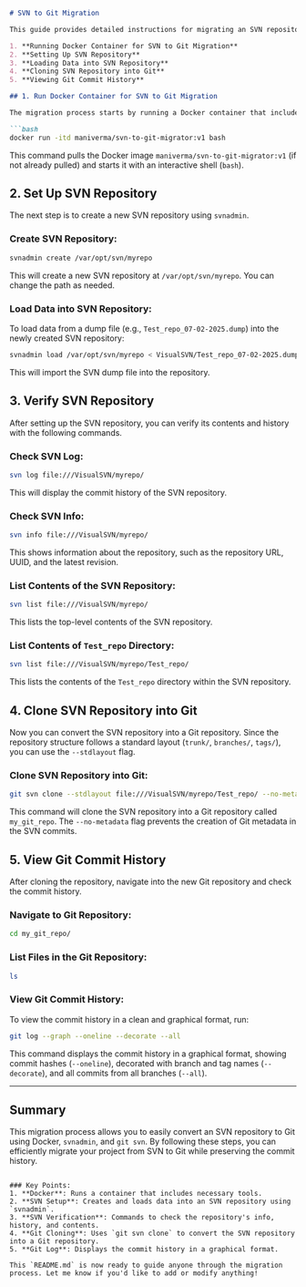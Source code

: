```markdown
# SVN to Git Migration

This guide provides detailed instructions for migrating an SVN repository to Git using Docker and `git svn`. It covers the following steps:

1. **Running Docker Container for SVN to Git Migration**  
2. **Setting Up SVN Repository**  
3. **Loading Data into SVN Repository**  
4. **Cloning SVN Repository into Git**  
5. **Viewing Git Commit History**

## 1. Run Docker Container for SVN to Git Migration

The migration process starts by running a Docker container that includes all necessary tools for SVN to Git migration. This container runs an interactive bash shell.

```bash
docker run -itd maniverma/svn-to-git-migrator:v1 bash
```

This command pulls the Docker image `maniverma/svn-to-git-migrator:v1` (if not already pulled) and starts it with an interactive shell (`bash`).

## 2. Set Up SVN Repository

The next step is to create a new SVN repository using `svnadmin`.

### Create SVN Repository:

```bash
svnadmin create /var/opt/svn/myrepo
```

This will create a new SVN repository at `/var/opt/svn/myrepo`. You can change the path as needed.

### Load Data into SVN Repository:

To load data from a dump file (e.g., `Test_repo_07-02-2025.dump`) into the newly created SVN repository:

```bash
svnadmin load /var/opt/svn/myrepo < VisualSVN/Test_repo_07-02-2025.dump
```

This will import the SVN dump file into the repository.

## 3. Verify SVN Repository

After setting up the SVN repository, you can verify its contents and history with the following commands.

### Check SVN Log:

```bash
svn log file:///VisualSVN/myrepo/
```

This will display the commit history of the SVN repository.

### Check SVN Info:

```bash
svn info file:///VisualSVN/myrepo/
```

This shows information about the repository, such as the repository URL, UUID, and the latest revision.

### List Contents of the SVN Repository:

```bash
svn list file:///VisualSVN/myrepo/
```

This lists the top-level contents of the SVN repository.

### List Contents of `Test_repo` Directory:

```bash
svn list file:///VisualSVN/myrepo/Test_repo/
```

This lists the contents of the `Test_repo` directory within the SVN repository.

## 4. Clone SVN Repository into Git

Now you can convert the SVN repository into a Git repository. Since the repository structure follows a standard layout (`trunk/`, `branches/`, `tags/`), you can use the `--stdlayout` flag.

### Clone SVN Repository into Git:

```bash
git svn clone --stdlayout file:///VisualSVN/myrepo/Test_repo/ --no-metadata my_git_repo
```

This command will clone the SVN repository into a Git repository called `my_git_repo`. The `--no-metadata` flag prevents the creation of Git metadata in the SVN commits.

## 5. View Git Commit History

After cloning the repository, navigate into the new Git repository and check the commit history.

### Navigate to Git Repository:

```bash
cd my_git_repo/
```

### List Files in the Git Repository:

```bash
ls
```

### View Git Commit History:

To view the commit history in a clean and graphical format, run:

```bash
git log --graph --oneline --decorate --all
```

This command displays the commit history in a graphical format, showing commit hashes (`--oneline`), decorated with branch and tag names (`--decorate`), and all commits from all branches (`--all`).

---

## Summary

This migration process allows you to easily convert an SVN repository to Git using Docker, `svnadmin`, and `git svn`. By following these steps, you can efficiently migrate your project from SVN to Git while preserving the commit history.
```

### Key Points:
1. **Docker**: Runs a container that includes necessary tools.
2. **SVN Setup**: Creates and loads data into an SVN repository using `svnadmin`.
3. **SVN Verification**: Commands to check the repository's info, history, and contents.
4. **Git Cloning**: Uses `git svn clone` to convert the SVN repository into a Git repository.
5. **Git Log**: Displays the commit history in a graphical format.

This `README.md` is now ready to guide anyone through the migration process. Let me know if you'd like to add or modify anything!
